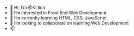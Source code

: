 - 👋 Hi, I’m @Kitlinn
- 👀 I’m interested in Front End Web Development
- 🌱 I’m currently learning HTML, CSS, JavaScript
- 💞️ I’m looking to collaborate on learning Web Development
- 📫 

<!---
Kitlinn/Kitlinn is a ✨ special ✨ repository because its `README.md` (this file) appears on your GitHub profile.
You can click the Preview link to take a look at your changes.
--->
